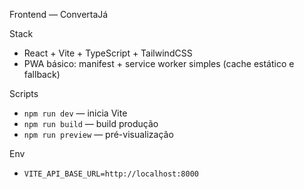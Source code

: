 Frontend — ConvertaJá

Stack
- React + Vite + TypeScript + TailwindCSS
- PWA básico: manifest + service worker simples (cache estático e fallback)

Scripts
- `npm run dev` — inicia Vite
- `npm run build` — build produção
- `npm run preview` — pré-visualização

Env
- `VITE_API_BASE_URL=http://localhost:8000`

